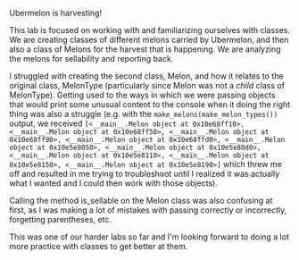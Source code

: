 Ubermelon is harvesting!

This lab is focused on working with and familiarizing ourselves with classes. We are creating classes of different melons carried by Ubermelon, and then also a class of Melons for the harvest that is happening. We are analyzing the melons for sellability and reporting back.

I struggled with creating the second class, Melon, and how it relates to the original class, MelonType (particularly since Melon was not a _child_ class of MelonType). Getting used to the ways in which we were passing objects that would print some unusual content to the console when it doing the right thing was also a struggle (e.g. with the `make_melons(make_melon_types())` output, we received `[<__main__.Melon object at 0x10e68ff10>, <__main__.Melon object at 0x10e68ff50>, <__main__.Melon object at 0x10e68ff90>, <__main__.Melon object at 0x10e68ffd0>, <__main__.Melon object at 0x10e5e8050>, <__main__.Melon object at 0x10e5e80d0>, <__main__.Melon object at 0x10e5e8110>, <__main__.Melon object at 0x10e5e8150>, <__main__.Melon object at 0x10e5e8190>]` which threw me off and resulted in me trying to troubleshoot until I realized it was actually what I wanted and I could then work with those objects).

Calling the method is_sellable on the Melon class was also confusing at first, as I was making a lot of mistakes with passing correctly or incorrectly, forgetting parentheses, etc.

This was one of our harder labs so far and I'm looking forward to doing a lot more practice with classes to get better at them.
